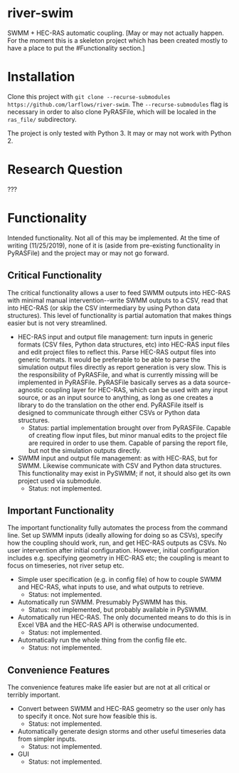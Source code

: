 # river-swim
SWMM + HEC-RAS automatic coupling.  [May or may not actually happen.  For the moment this is a skeleton project which has been created
mostly to have a place to put the #Functionality section.]

# Installation

Clone this project with `git clone --recurse-submodules https://github.com/larflows/river-swim`.  The `--recurse-submodules` flag is necessary in order to also clone PyRASFile, which will be localed in the `ras_file/` subdirectory.

The project is only tested with Python 3.  It may or may not work with Python 2.

# Research Question

???

# Functionality

Intended functionality.  Not all of this may be implemented.  At the time of writing (11/25/2019), none of it is (aside from pre-existing functionality in PyRASFile) and the project may or may not go forward.

## Critical Functionality

The critical functionality allows a user to feed SWMM outputs into HEC-RAS with minimal manual intervention--write SWMM outputs to a CSV, read that into HEC-RAS (or skip the CSV intermediary by using Python data structures).  This level of functionality is partial automation that makes things easier but is not very streamlined.

* HEC-RAS input and output file management: turn inputs in generic formats (CSV files, Python data structures, etc) into HEC-RAS input files and edit project files to reflect this.  Parse HEC-RAS output files into generic formats.  It would be preferable to be able to parse the simulation output files directly as report generation is very slow.  This is the responsibility of PyRASFile, and what is currently missing will be implemented in PyRASFile.  PyRASFile basically serves as a data source-agnostic coupling layer for HEC-RAS, which can be used with any input source, or as an input source to anything, as long as one creates a library to do the translation on the other end.  PyRASFile itself is designed to communicate through either CSVs or Python data structures.
  * Status: partial implementation brought over from PyRASFile.  Capable of creating flow input files, but minor manual edits to the project file are required in order to use them.  Capable of parsing the report file, but not the simulation outputs directly.
* SWMM input and output file management: as with HEC-RAS, but for SWMM.  Likewise communicate with CSV and Python data structures.  This functionality may exist in PySWMM; if not, it should also get its own project used via submodule.
  * Status: not implemented.

## Important Functionality

The important functionality fully automates the process from the command line.  Set up SWMM inputs (ideally allowing for doing so as CSVs), specify how the coupling should work, run, and get HEC-RAS outputs as CSVs.  No user intervention after initial configuration.  However, initial configuration includes e.g. specifying geometry in HEC-RAS etc; the coupling is meant to focus on timeseries, not river setup etc.

* Simple user specification (e.g. in config file) of how to couple SWMM and HEC-RAS, what inputs to use, and what outputs to retrieve.
  * Status: not implemented.
* Automatically run SWMM.  Presumably PySWMM has this.
  * Status: not implemented, but probably available in PySWMM.
* Automatically run HEC-RAS.  The only documented means to do this is in Excel VBA and the HEC-RAS API is otherwise undocumented.
  * Status: not implemented.
* Automatically run the whole thing from the config file etc.
  * Status: not implemented.

## Convenience Features

The convenience features make life easier but are not at all critical or terribly important.

* Convert between SWMM and HEC-RAS geometry so the user only has to specify it once.  Not sure how feasible this is.
  * Status: not implemented.
* Automatically generate design storms and other useful timeseries data from simpler inputs.
  * Status: not implemented.
* GUI
  * Status: not implemented.